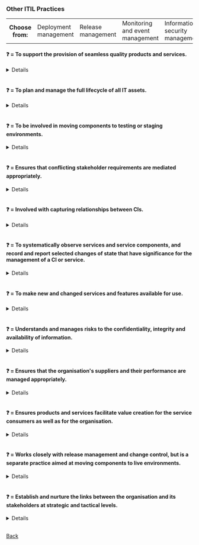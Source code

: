 ### Other ITIL Practices

<table>
  <tr>
    <th>Choose from:</th>
    <td>Deployment management</td>
    <td>Release management</td>
    <td>Monitoring and event management</td>
    <td>Information security management</td>
    <td>Relationship management</td>
    <td>IT asset management</td>
    <td>Supplier management</td>
    <td>Service configuration management</td>
  <tr>
</table>

#### &#10067; = To support the provision of seamless quality products and services.
<details>
<b>Supplier Management</b> = To support the provision of seamless quality products and services.
</details>
<br>

#### &#10067; = To plan and manage the full lifecycle of all IT assets.
<details>
<b>IT Asset Management</b> = To plan and manage the full lifecycle of all IT assets.
</details>
<br>

#### &#10067; = To be involved in moving components to testing or staging environments.
<details>
<b>Deployment Management</b> = To be involved in moving components to testing or staging environments.
</details>
<br>

#### &#10067; = Ensures that conflicting stakeholder requirements are mediated appropriately.
<details>
<b>Relationship Management</b> = Ensures that conflicting stakeholder requirements are mediated appropriately.
</details>
<br>

#### &#10067; = Involved with capturing relationships between Cls.
<details>
<b>Service Configuration Management</b> = Involved with capturing relationships between Cls.
</details>
<br>

#### &#10067; = To systematically observe services and service components, and record and report selected changes of state that have significance for the management of a Cl or service.
<details>
<b>Monitoring and Event Management</b> = To systematically observe services and service components, and record and report selected changes of state that have significance for the management of a Cl or service.
</details>
<br>

#### &#10067; = To make new and changed services and features available for use.
<details>
<b>Release Management</b> = To make new and changed services and features available for use.
</details>
<br>

#### &#10067; = Understands and manages risks to the confidentiality, integrity and availability of information.
<details>
<b>Information Security Management</b> = Understands and manages risks to the confidentiality, integrity and availability of information.
</details>
<br>

#### &#10067; = Ensures that the organisation's suppliers and their performance are managed appropriately.
<details>
<b>Supplier Management</b> = Ensures that the organisation's suppliers and their performance are managed appropriately.
</details>
<br>

#### &#10067; = Ensures products and services facilitate value creation for the service consumers as well as for the organisation.
<details>
<b>Relationship Management</b> = Ensures products and services facilitate value creation for the service consumers as well as for the organisation.
</details>
<br>

#### &#10067; = Works closely with release management and change control, but is a separate practice aimed at moving components to live environments.
<details>
<b>Deployment Management</b> = Works closely with release management and change control, but is a separate practice aimed at moving components to live environments.
</details>
<br>

#### &#10067; = Establish and nurture the links between the organisation and its stakeholders at strategic and tactical levels.
<details>
<b>Relationship Management</b> = Establish and nurture the links between the organisation and its stakeholders at strategic and tactical levels.
</details>
<br>

[Back](README.md)
